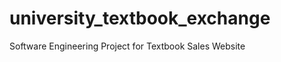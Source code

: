 university_textbook_exchange
============================

Software Engineering Project for Textbook Sales Website
